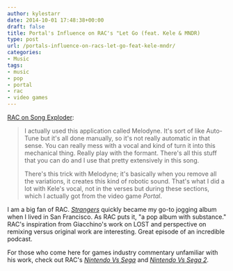 ```yaml
---
author: kylestarr
date: 2014-10-01 17:48:38+00:00
draft: false
title: Portal's Influence on RAC's "Let Go (feat. Kele & MNDR)
type: post
url: /portals-influence-on-racs-let-go-feat-kele-mndr/
categories:
- Music
tags:
- music
- pop
- portal
- rac
- video games
---
```


[RAC on Song Exploder](https://itunes.apple.com/us/podcast/rac-let-go-feat.-kele-mndr/id788236947?i=319591646&mt=2):

> I actually used this application called Melodyne. It's sort of like Auto-Tune but it's all done manually, so it's not really automatic in that sense. You can really mess with a vocal and kind of turn it into this mechanical thing. Really play with the formant. There's all this stuff that you can do and I use that pretty extensively in this song.
>
> There's this trick with Melodyne; it's basically when you remove all the variations, it creates this kind of robotic sound. That's what I did a lot with Kele's vocal, not in the verses but during these sections, which I actually got from the video game _Portal_.

I am a big fan of RAC. _[Strangers](https://itunes.apple.com/us/album/strangers/id844000739)_ quickly became my go-to jogging album when I lived in San Francisco. As RAC puts it, "a pop album with substance." RAC's inspiration from Giacchino's work on LOST and perspective on remixing versus original work are interesting. Great episode of an incredible podcast.

For those who come here for games industry commentary unfamiliar with his work, check out RAC's [_Nintendo Vs Sega_](https://soundcloud.com/rac/sets/nintendo-vs-sega) and [_Nintendo Vs Sega 2_](https://soundcloud.com/rac/sets/nintendo-vs-sega-2).
